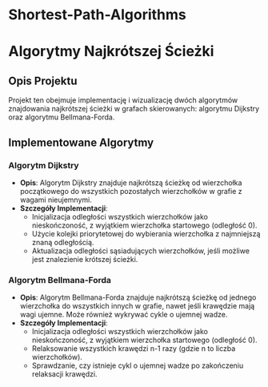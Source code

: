 # Shortest-Path-Algorithms
# Algorytmy Najkrótszej Ścieżki

## Opis Projektu

Projekt ten obejmuje implementację i wizualizację dwóch algorytmów znajdowania najkrótszej ścieżki w grafach skierowanych: algorytmu Dijkstry oraz algorytmu Bellmana-Forda. 

## Implementowane Algorytmy

### Algorytm Dijkstry
- **Opis**: Algorytm Dijkstry znajduje najkrótszą ścieżkę od wierzchołka początkowego do wszystkich pozostałych wierzchołków w grafie z wagami nieujemnymi.
- **Szczegóły Implementacji**: 
  - Inicjalizacja odległości wszystkich wierzchołków jako nieskończoność, z wyjątkiem wierzchołka startowego (odległość 0).
  - Użycie kolejki priorytetowej do wybierania wierzchołka z najmniejszą znaną odległością.
  - Aktualizacja odległości sąsiadujących wierzchołków, jeśli możliwe jest znalezienie krótszej ścieżki.

### Algorytm Bellmana-Forda
- **Opis**: Algorytm Bellmana-Forda znajduje najkrótszą ścieżkę od jednego wierzchołka do wszystkich innych w grafie, nawet jeśli krawędzie mają wagi ujemne. Może również wykrywać cykle o ujemnej wadze.
- **Szczegóły Implementacji**: 
  - Inicjalizacja odległości wszystkich wierzchołków jako nieskończoność, z wyjątkiem wierzchołka startowego (odległość 0).
  - Relaksowanie wszystkich krawędzi n-1 razy (gdzie n to liczba wierzchołków).
  - Sprawdzanie, czy istnieje cykl o ujemnej wadze po zakończeniu relaksacji krawędzi.
